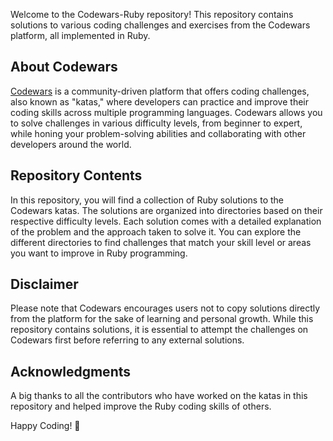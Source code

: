Welcome to the Codewars-Ruby repository! This repository contains solutions to various coding challenges and exercises from the Codewars platform, all implemented in Ruby.

## About Codewars

[Codewars](https://www.codewars.com/) is a community-driven platform that offers coding challenges, also known as "katas," where developers can practice and improve their coding skills across multiple programming languages. Codewars allows you to solve challenges in various difficulty levels, from beginner to expert, while honing your problem-solving abilities and collaborating with other developers around the world.

## Repository Contents

In this repository, you will find a collection of Ruby solutions to the Codewars katas. The solutions are organized into directories based on their respective difficulty levels. Each solution comes with a detailed explanation of the problem and the approach taken to solve it. You can explore the different directories to find challenges that match your skill level or areas you want to improve in Ruby programming.

## Disclaimer

Please note that Codewars encourages users not to copy solutions directly from the platform for the sake of learning and personal growth. While this repository contains solutions, it is essential to attempt the challenges on Codewars first before referring to any external solutions.

## Acknowledgments

A big thanks to all the contributors who have worked on the katas in this repository and helped improve the Ruby coding skills of others.

Happy Coding! 🚀